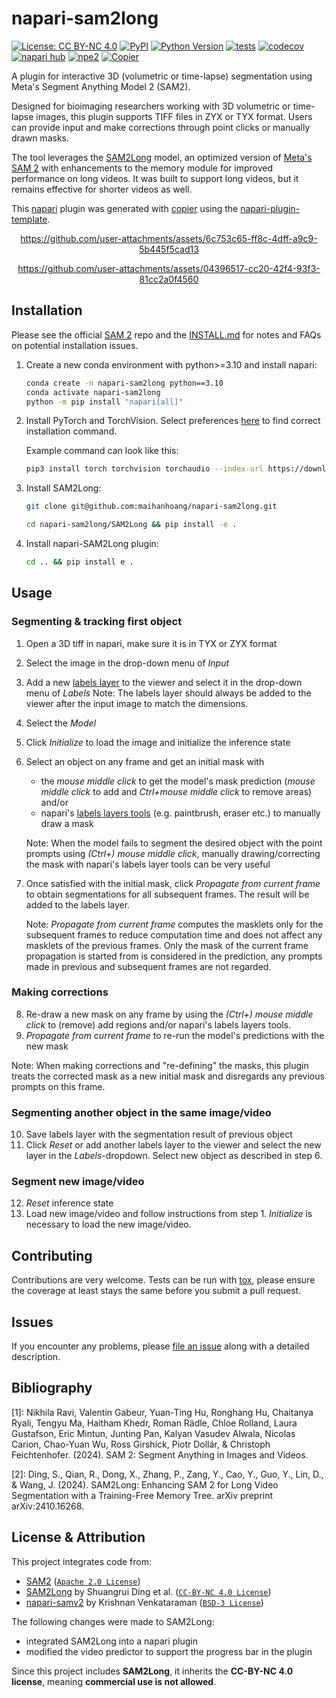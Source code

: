 # napari-sam2long

[![License: CC BY-NC 4.0](https://img.shields.io/badge/License-CC_BY--NC_4.0-lightgrey.svg)](https://creativecommons.org/licenses/by-nc/4.0/)
[![PyPI](https://img.shields.io/pypi/v/napari-sam2long.svg?color=green)](https://pypi.org/project/napari-sam2long)
[![Python Version](https://img.shields.io/pypi/pyversions/napari-sam2long.svg?color=green)](https://python.org)
[![tests](https://github.com/maihanhoang/napari-sam2long/workflows/tests/badge.svg)](https://github.com/maihanhoang/napari-sam2long/actions)
[![codecov](https://codecov.io/gh/maihanhoang/napari-sam2long/branch/main/graph/badge.svg)](https://codecov.io/gh/maihanhoang/napari-sam2long)
[![napari hub](https://img.shields.io/endpoint?url=https://api.napari-hub.org/shields/napari-sam2long)](https://napari-hub.org/plugins/napari-sam2long)
[![npe2](https://img.shields.io/badge/plugin-npe2-blue?link=https://napari.org/stable/plugins/index.html)](https://napari.org/stable/plugins/index.html)
[![Copier](https://img.shields.io/endpoint?url=https://raw.githubusercontent.com/copier-org/copier/master/img/badge/badge-grayscale-inverted-border-purple.json)](https://github.com/copier-org/copier)

A plugin for interactive 3D (volumetric or time-lapse) segmentation using Meta's Segment Anything Model 2 (SAM2).

Designed for bioimaging researchers working with 3D volumetric or time-lapse images, this plugin supports TIFF files in ZYX or TYX format. Users can provide input and make corrections through point clicks or manually drawn masks.

The tool leverages the [SAM2Long](https://github.com/Mark12Ding/SAM2Long) model, an optimized version of [Meta's SAM 2](https://github.com/facebookresearch/sam2) with enhancements to the memory module for improved performance on long videos. It was built to support long videos, but it remains effective for shorter videos as well.

This [napari] plugin was generated with [copier] using the [napari-plugin-template].

<div align="center">

https://github.com/user-attachments/assets/6c753c65-ff8c-4dff-a9c9-5b445f5cad13

</div>

<div align="center">

https://github.com/user-attachments/assets/04396517-cc20-42f4-93f3-81cc2a0f4560

</div>

## Installation
Please see the official [SAM 2](https://github.com/facebookresearch/sam2) repo and the [INSTALL.md](https://github.com/facebookresearch/sam2/blob/main/INSTALL.md) for notes and FAQs on potential installation issues.

1. Create a new conda environment with python>=3.10 and install napari:
    ```bash
    conda create -n napari-sam2long python==3.10
    conda activate napari-sam2long
    python -m pip install "napari[all]"
    ```

2. Install PyTorch and TorchVision. Select preferences [here](https://pytorch.org/get-started/locally/) to find correct installation command.

    Example command can look like this:

    ```bash
    pip3 install torch torchvision torchaudio --index-url https://download.pytorch.org/whl/cu126
    ```

3. Install SAM2Long:
    ```bash
    git clone git@github.com:maihanhoang/napari-sam2long.git

    cd napari-sam2long/SAM2Long && pip install -e .
    ```
4. Install napari-SAM2Long plugin:
    ```bash
    cd .. && pip install e .
    ```

## Usage

### Segmenting & tracking first object
1. Open a 3D tiff in napari, make sure it is in TYX or ZYX format
2. Select the image in the drop-down menu of *Input*
3. Add a new [labels layer](https://napari.org/0.5.0/howtos/layers/labels.html) to the viewer and select it in the drop-down menu of *Labels*
    Note: The labels layer should always be added to the viewer after the input image to match the dimensions.
4. Select the *Model*
5. Click *Initialize* to load the image and initialize the inference state
6. Select an object on any frame and get an initial mask with
    - the *mouse middle click* to get the model's mask prediction
        (*mouse middle click* to add and *Ctrl+mouse middle click* to remove areas) and/or
    - napari's [labels layers tools](https://napari.org/0.5.0/howtos/layers/labels.html#gui-tools-for-the-labels-layer) (e.g. paintbrush, eraser etc.) to manually draw a mask

    Note: When the model fails to segment the desired object with the point prompts using *(Ctrl+) mouse middle click*, manually drawing/correcting the mask with napari's labels layer tools can be very useful

7. Once satisfied with the initial mask, click *Propagate from current frame* to obtain segmentations for all subsequent frames. The result will be added to the labels layer.

    Note: *Propagate from current frame* computes the masklets only for the subsequent frames to reduce computation time and does not affect any masklets of the previous frames. Only the mask of the current frame propagation is started from is considered in the prediction, any prompts made in previous and subsequent frames are not regarded.

### Making corrections
8. Re-draw a new mask on any frame by using the *(Ctrl+) mouse middle click* to (remove) add regions and/or napari's labels layers tools.
9. *Propagate from current frame* to re-run the model's predictions with the new mask

Note: When making corrections and "re-defining" the masks, this plugin treats the corrected mask as a new initial mask and disregards any previous prompts on this frame.

### Segmenting another object in the same image/video
10. Save labels layer with the segmentation result of previous object
11. Click *Reset* or add another labels layer to the viewer and select the new layer in the *Labels*-dropdown. Select new object as described in step 6.

###  Segment new image/video
12. *Reset* inference state
13. Load new image/video and follow instructions from step 1. *Initialize* is necessary to load the new image/video.

## Contributing

Contributions are very welcome. Tests can be run with [tox], please ensure
the coverage at least stays the same before you submit a pull request.

## Issues

If you encounter any problems, please [file an issue] along with a detailed description.

[napari]: https://github.com/napari/napari
[copier]: https://copier.readthedocs.io/en/stable/
[@napari]: https://github.com/napari
[MIT]: http://opensource.org/licenses/MIT
[BSD-3]: http://opensource.org/licenses/BSD-3-Clause
[GNU GPL v3.0]: http://www.gnu.org/licenses/gpl-3.0.txt
[GNU LGPL v3.0]: http://www.gnu.org/licenses/lgpl-3.0.txt
[Apache Software License 2.0]: http://www.apache.org/licenses/LICENSE-2.0
[Mozilla Public License 2.0]: https://www.mozilla.org/media/MPL/2.0/index.txt
[napari-plugin-template]: https://github.com/napari/napari-plugin-template

[file an issue]: https://github.com/maihanhoang/napari-sam2long/issues

[napari]: https://github.com/napari/napari
[tox]: https://tox.readthedocs.io/en/latest/
[pip]: https://pypi.org/project/pip/
[PyPI]: https://pypi.org/

## Bibliography
[1]: Nikhila Ravi, Valentin Gabeur, Yuan-Ting Hu, Ronghang Hu, Chaitanya Ryali, Tengyu Ma, Haitham Khedr, Roman Rädle, Chloe Rolland, Laura Gustafson, Eric Mintun, Junting Pan, Kalyan Vasudev Alwala, Nicolas Carion, Chao-Yuan Wu, Ross Girshick, Piotr Dollár, & Christoph Feichtenhofer. (2024). SAM 2: Segment Anything in Images and Videos.

[2]: Ding, S., Qian, R., Dong, X., Zhang, P., Zang, Y., Cao, Y., Guo, Y., Lin, D., & Wang, J. (2024). SAM2Long: Enhancing SAM 2 for Long Video Segmentation with a Training-Free Memory Tree. arXiv preprint arXiv:2410.16268.

## License & Attribution

This project integrates code from:
- [SAM2](https://github.com/facebookresearch/sam2) ([`Apache 2.0 License`](LICENSE-Apache-2.0))
- [SAM2Long](https://github.com/Mark12Ding/SAM2Long) by Shuangrui Ding et al. ([`CC-BY-NC 4.0 License`](LICENSE-CC-BY-NC-4.0))
- [napari-samv2](https://github.com/Krishvraman/napari-SAMV2) by Krishnan Venkataraman ([`BSD-3 License`](LICENSE-BSD-3))


The following changes were made to SAM2Long:
- integrated SAM2Long into a napari plugin
- modified the video predictor to support the progress bar in the plugin


Since this project includes **SAM2Long**, it inherits the **CC-BY-NC 4.0 license**, meaning **commercial use is not allowed**.
